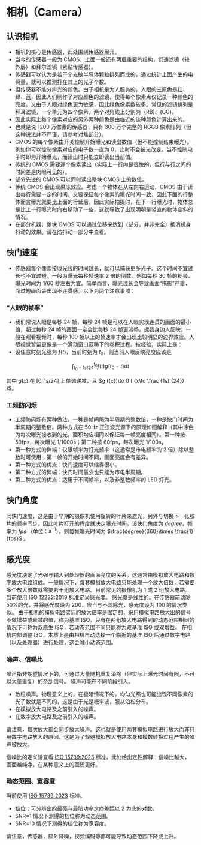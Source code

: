 # 相机（Camera）

## 认识相机

-   相机的核心是传感器，此处围绕传感器展开。
-   当今的传感器一般为 CMOS，上面一般还有两层重要的结构，低通滤镜（较外层）和拜尔滤镜（紧贴传感器）。
-   传感器可以认为是若干个光敏半导体颗粒排列而成的，通过统计上面产生的电荷量，就可以推测打在其上的光子个数。
-   但传感器不能分辨光的颜色。由于相机是为人服务的，人眼的三原色是红、绿、蓝，因此人们制作了对应颜色的滤镜，使得每个像素点仅记录一种颜色的亮度。又由于人眼对绿色更为敏感，因此绿色像素数较多。常见的滤镜排列是拜耳滤镜，一个单元为四个像素，两个对角线上分别为（RB)、(GG)。
-   因此实际上每个像素对应的另外两种颜色是由临近的该种颜色计算出来的。
-   也就是说 1200 万像素的传感器，只有 300 万个完整的 RGGB 像素阵列（但这种说法并不严谨，请参考对焦部分）。
-   CMOS 的每个像素由开关控制开始曝光和读出数值（但不能控制结束曝光）。例如你可以控制像素对应的电子数一直为 0，此时不会被光改变。当不控制电子时即为开始曝光，而读出时只能立即读出当前值。
-   传统的 CMOS 需要逐个像素读出（实际上一行内是很快的，但行与行之间的时间差是肉眼可见的）。
-   部分先进的 CMOS 可以同时读出整块 CMOS 上的数值。
-   传统 CMOS 会出现果冻效应。考虑一个物体在从左向右运动，CMOS 由于读出每行需要一定的时间，又要保证每个像素的曝光时间一致，因此下面的行整体而言曝光就要比上面的行延后。因此实际拍摄时，在下一行曝光时，物体总是比上一行曝光时向右移动了一些，这就导致了出现明明是竖直的物体变斜的情况。
-   在部分机器，整块 CMOS 可以通过位移来达到（部分，并非完全）抵消机身抖动的效果。请在防抖动一部分中查看。

## 快门速度

-   传感器每个像素接收光线的时间越长，就可以捕获更多光子。这个时间不宜过长也不宜过短，一般为曝光每秒帧速率 2 倍的倒数。例如每秒 30 帧的视频，曝光时间为 1/60 秒左右为宜。简单而言，曝光过长会导致画面“拖影”严重，而过短画面会出现不连贯感。以下为两个注意事项：

### “人眼的帧率”

-   我们常说人眼是每秒 24 帧，每秒 24 帧是可以在人眼实现连贯的画面的最小值，超过每秒 24 帧的画面一定会比每秒 24 帧更流畅，据我身边人反映，一般在观看视频时，每秒 100 帧以上的帧速率才会出现比较明显的边界效应。人眼视觉暂留更像是一个滑动窗口范畴下的卷积过程。按经验，实际上是：
-   设任意时刻光强为 $f\left ( t \right )$，当前时刻为 ${t}_{0}$，则当前人眼反映亮度应该是

$$
\int^{t_0}_{t_0-1s/24} {f\left (t\right)g\left ( {t_0-t} \right )dt}
$$

其中 $g (x)$ 在 $[ 0, 1s/24 ]$ 上单调递减，且 $g ({x})\to 0 ( {x\to \frac {1s} {24}} )$。

### 工频防闪烁

-   工频防闪烁有两种做法，一种是帧间隔为半周期的整数倍，一种是快门时间为半周期的整数倍。两种方式在 50Hz 正弦波光源下的原理如图解释（其中涂色为每次曝光接收到的光，面积均应相同以保证每一帧亮度相同）。第一种按 50fps，每次曝光 1/1000s；第二种按 60fps，每次曝光 1/100s。
-   第一种方式的弊端：仅限帧率为灯光频率（这通常是市电频率的 2 倍）除以整数时可使用；第一帧的开始时间不同，画面亮度会有差异。
-   第一种方式的优点：快门速度可以缩得很小。
-   第二种方式的弊端：快门时间最少也只能为市电半周期。
-   第二种方式的优点：适用于不同帧率，以及非整数频率的 LED 灯光。

## 快门角度

同快门速度，这是由于早期的摄像机使用旋转的叶片来遮光，另外与切换下一张胶片的频率同步，因此叶片打开的程度就决定曝光时间。设快门角度为 $degree$，帧率为 $fps$ （单位：$s^{-1}$），则每帧曝光时间为
$\frac{degree}{360}\times \frac{1}{fps}$ 。

## 感光度

感光度决定了光强与输入到处理器的画面亮度的关系。这通常由模拟放大电路和数字放大电路组成。一般情况下，每套模拟放大电路只能处理一个放大倍数，若需要多个放大倍数就需要若干组放大电路。目前常见的摄像机为 1 或 2 组放大电路。
当前使用 [ISO 12232:2019](https://www.iso.org/standard/73758.html) 标准定义感光度。
感光度是线性的。在传感器前滤除 50%的光，并将感光度设为 200，应当与不滤除光，感光度设为 100 的情况类似。
由于相机的模拟电路实际的放大倍率是固定的，采用模拟电路放大出的信号不做增益或衰减的值，称为基准 ISO。只有在两组放大电路得到的动态范围相同的情况下可称为双原生 ISO，若动态范围不同只能称为双基准 ISO 或双增益。
在相机内部调整 ISO，本质上是由相机自动选择一个临近的基准 ISO 后通过数字电路（以及处理器）进行处理，这会减小动态范围。

### 噪声、信噪比

噪声指非期望情况下的，可通过大量随机重复消除（但实际上曝光时间有限，不可以大量重复）的杂乱信号。
噪声可能在不同阶段引入。

-   散粒噪声。物理意义上的，在极暗情况下的，均匀光照也可能出现不同像素的光子数就是不同的，这是由于光是概率波，服从泊松分布。
-   在模拟放大电路及之前引入的噪声。
-   在数字放大电路及之前引入的噪声。

请注意，每次放大都会同步放大噪声。这也就是使用两套模拟电路进行放大而非只用数字电路放大的原因，这是为了规避模拟放大电路本身和模数转换过程产生的噪声被放大。

信噪比的定义请查看 [ISO 15739:2023](https://www.iso.org/standard/82233.html) 标准，此处给出定性解释：信噪比越大，画面越纯净，在某种意义上的画质更好。

### 动态范围、宽容度

当前使用 [ISO 15739:2023](https://www.iso.org/standard/82233.html) 标准。

-   档位：可分辨出的最亮与最暗功率之商差距以 2 为底的对数。
-   SNR=1 情况下测得的档位称为动态范围。
-   SNR=10 情况下测得的档位称为宽容度。

请注意，传感器，额外降噪，视频编码等都可能导致动态范围下降或上升。

